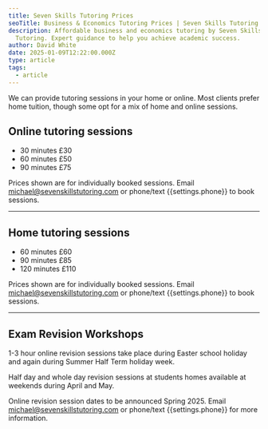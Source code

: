 ```yaml
---
title: Seven Skills Tutoring Prices
seoTitle: Business & Economics Tutoring Prices | Seven Skills Tutoring
description: Affordable business and economics tutoring by Seven Skills
  Tutoring. Expert guidance to help you achieve academic success.
author: David White
date: 2025-01-09T12:22:00.000Z
type: article
tags:
  - article
---
```

We can provide tutoring sessions in your home or online. Most clients prefer home tuition, though some opt for a mix of home and online sessions.

## Online tutoring sessions

* 30 minutes £30
* 60 minutes £50
* 90 minutes £75

Prices shown are for individually booked sessions. Email [michael@sevenskillstutoring.com](mailto:michael@sevenskillstutoring.com) or phone/text {{settings.phone}} to book sessions.

- - -

## Home tutoring sessions

* 60 minutes £60
* 90 minutes £85
* 120 minutes £110

Prices shown are for individually booked sessions. Email [michael@sevenskillstutoring.com](mailto:michael@sevenskillstutoring.com) or phone/text {{settings.phone}} to book sessions.

- - -

## Exam Revision Workshops

1-3 hour online revision sessions take place during Easter school holiday and again during Summer Half Term holiday week.

Half day and whole day revision sessions at students homes available at weekends during April and May.

Online revision session dates to be announced Spring 2025. Email [michael@sevenskillstutoring.com](mailto:michael@sevenskillstutoring.com) or phone/text {{settings.phone}} for more information.
